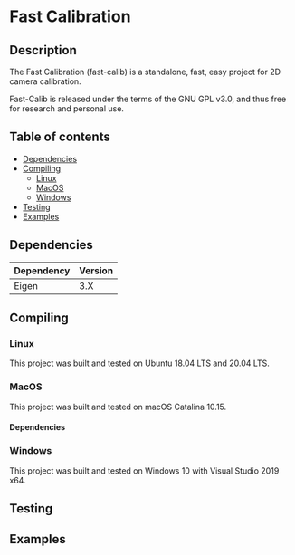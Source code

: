 # Fast Calibration

## Description

The Fast Calibration (fast-calib) is a standalone, fast, easy project for 2D camera calibration.

Fast-Calib is released under the terms of the GNU GPL v3.0, and thus free for research and personal use.

## Table of contents

- [Dependencies](#dependencies)
- [Compiling](#compiling)
	- [Linux](#linux)
	- [MacOS](#macos)
	- [Windows](#windows)
- [Testing](#testing)
- [Examples](#examples)

## Dependencies

| Dependency | Version |
|------------|------------|
| Eigen | 3.X |

## Compiling

### Linux

This project was built and tested on Ubuntu 18.04 LTS and 20.04 LTS. 

### MacOS

This project was built and tested on macOS Catalina 10.15. 

#### Dependencies

### Windows

This project was built and tested on Windows 10 with Visual Studio 2019 x64.

## Testing

## Examples

